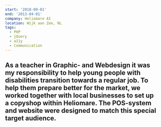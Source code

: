 ```yaml
---
start: '2010-09-01'
end: '2013-04-01'
company: Heliomare AI
location: Wijk aan Zee, NL
tags:
  - PHP
  - jQuery
  - a11y
  - Communication
---
```

As a teacher in Graphic- and Webdesign it was my responsibility to help young people with disabilities transition towards a regular job. To help them prepare better for the market, we worked together with local businesses to set up a copyshop within Heliomare. The POS-system and website were designed to match this special target audience.
---
